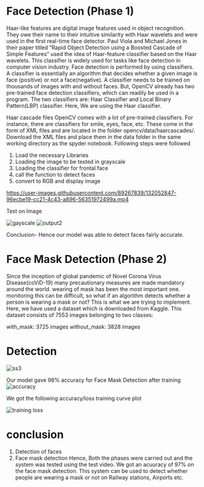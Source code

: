 # Face Detection (Phase 1)
Haar-like features are digital image features used in object recognition. They owe their name to their intuitive similarity with Haar wavelets and were used in the first real-time face detector. Paul Viola and Michael Jones in their paper titled “Rapid Object Detection using a Boosted Cascade of Simple Features” used the idea of Haar-feature classifier based on the Haar wavelets. This classifier is widely used for tasks like face detection in computer vision industry.
Face detection is performed by using classifiers. A classifier is essentially an algorithm that decides whether a given image is face (positive) or not a face(negative). A classifier needs to be trained on thousands of images with and without faces. But, OpenCV already has two pre-trained face detection classifiers, which can readily be used in a program. The two classifiers are: Haar Classifier and Local Binary Pattern(LBP) classifier. 
Here, We are using the Haar classifier.

Haar cascade files
OpenCV comes with a lot of pre-trained classifiers. For instance, there are classifiers for smile, eyes, face, etc. These come in the form of XML files and are located in the folder opencv/data/haarcascades/.
Download the XML files and place them in the data folder in the same working directory as the spyder notebook.
Following steps were followed
1. Load the necessary Libraries
2. Loading the image to be tested in grayscale
3. Loading the classifier for frontal face
4. call the function to detect faces
5. convert to RGB and display image






https://user-images.githubusercontent.com/89267839/132052847-96ecbe19-cc21-4c43-a896-56351972499a.mp4

Test on Image


![gayscale](https://user-images.githubusercontent.com/89267839/132081529-2d5e404c-de84-41f9-9df5-0c7c3f5b7524.png)
![output2](https://user-images.githubusercontent.com/89267839/132081579-8a922195-984c-4315-9a4c-d8434ae1ea5f.png)


Conclusion- Hence our model was able to detect faces fairly accurate.


# Face Mask Detection (Phase 2)
Since the inception of global pandemic of Novel Corona Virus Disease(coViD-19) many precautionary measures are made mandatory around the world. wearing of mask has been the most important one. monitoring this can be difficult, so what if an algorithm detects whether a person is wearing a mask or not?
This is what we are trying to implement. Here, we have used a dataset which is downloaded from Kaggle.
This dataset consists of 7553 images belonging to two classes:

with_mask: 3725 images
without_mask: 3828 images

# Detection
![ss3](https://user-images.githubusercontent.com/89267839/132084512-59729856-f1cc-467f-82ed-2cef2f2dca0c.png)




Our model gave 98% accuracy for Face Mask Detection after training
![accuracy](https://user-images.githubusercontent.com/89267839/132084476-1196458c-7a23-444b-ad54-cbcc1ef49ddd.JPG)



We got the following accuracy/loss training curve plot


![training loss](https://user-images.githubusercontent.com/89267839/132084419-736211d1-f7b6-4bbf-9a6d-ec2d79738650.JPG)

# conclusion
1. Detection of faces
2. Face mask detection 
Hence, Both the phases were carried out and the system was tested using the test video. We got an acuuracy of 97% on the face mask detection. This system can be used to detect whether people are wearing a mask or not on Railway stations, Airports etc.


